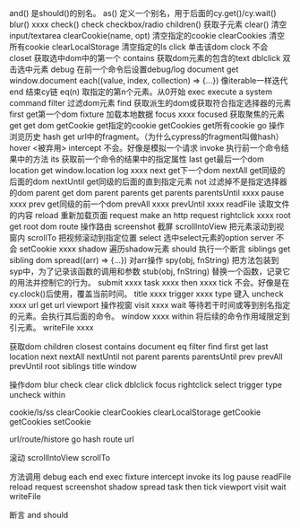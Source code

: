 and()                      是should()的别名。
as()                       定义一个别名，用于后面的cy.get()/cy.wait()
blur()                     xxxx
check()                    check checkbox/radio
children()                 获取子元素
clear()                    清空input/textarea
clearCookie(name, opt)     清空指定的cookie
clearCookies               清空所有cookie
clearLocalStorage          清空指定的ls
click                      单击该dom
clock                      不会
closet                     获取选中dom中的第一个
contains                   获取dom元素的包含的text
dblclick                   双击选中元素
debug                      在前一个命令后设置debug/log
document                   get window.document
each((value, index, collection) => {...})             像iterable一样迭代
end                        结束cy链
eq(n)                      取指定的第n个元素。从0开始
exec                       execute a system command
filter                     过滤dom元素
find                       获取派生的dom或获取符合指定选择器的元素
first                      get第一个dom
fixture                    加载本地数据
focus                      xxxx
focused                    获取聚焦的元素
get                        get dom
getCookie                  get指定的cookie
getCookies                 get所有cookie
go                         操作浏览历史
hash                       get url中的fragment。（为什么cypress的fragment叫做hash）
hover                      <被弃用>
intercept                  不会。好像是模拟一个请求
invoke                     执行前一个命令结果中的方法
its                        获取前一个命令的结果中的指定属性
last                       get最后一个dom
location                   get window.location
log                        xxxx
next                       get下一个dom
nextAll                    get同级的后面的dom
nextUntil                  get同级的后面的直到指定元素
not                        过滤掉不是指定选择器的dom
parent                     get dom parent
parents                    get parents
parentsUntil               xxxx
pause                      xxxx
prev                       get同级的前一个dom
prevAll                    xxxx
prevUntil                  xxxx
readFile                   读取文件的内容
reload                     重新加载页面
request                    make an http request
rightclick                 xxxx
root                       get root dom
route                      操作路由
screenshot                 截屏
scrollIntoView             把元素滚动到视窗内
scrollTo                   把视频滚动到指定位置
select                     选中select元素的option
server                     不会
setCookie                  xxxx
shadow                     遍历shadow元素
should                     执行一个断言
siblings                   get sibling dom
spread((arr) => {...})     对arr操作
spy(obj, fnString)         把方法包装到syp中，为了记录该函数的调用和参数
stub(obj, fnString)        替换一个函数，记录它的用法并控制它的行为。
submit                     xxxx
task                       xxxx
then                       xxxx
tick                       不会。好像是在cy.clock()后使用，覆盖当前时间。
title                      xxxx
trigger                    xxxx
type                       键入
uncheck                    xxxx
url                        get url
viewport                   操作视窗
visit                      xxxx
wait                       等待若干时间或等到别名指定的元素。会执行其后面的命令。
window                     xxxx
within                     将后续的命令作用域限定到引元素。
writeFile                  xxxx







获取dom
    children
    closest
    contains
    document
    eq
    filter
    find
    first
    get
    last
    location
    next
    nextAll
    nextUntil
    not
    parent
    parents
    parentsUntil
    prev
    prevAll
    prevUntil
    root
    siblings
    title
    window

操作dom
    blur
    check
    clear
    click
    dblclick
    focus
    rightclick
    select
    trigger
    type
    uncheck
    within

cookie/ls/ss
    clearCookie
    clearCookies
    clearLocalStorage
    getCookie
    getCookies
    setCookie

url/route/histore
    go
    hash
    route
    url

滚动
    scrollIntoView
    scrollTo
    
方法调用
    debug
    each
    end
    exec
    fixture
    intercept
    invoke
    its
    log
    pause
    readFile
    reload
    request
    screenshot
    shadow
    spread
    task
    then
    tick
    viewport
    visit
    wait
    writeFile

断言
    and
    should